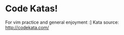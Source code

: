 Code Katas!
==============================
For vim practice and general enjoyment :]
Kata source: http://codekata.com/
